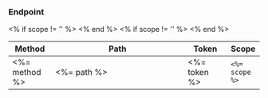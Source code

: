 ### Endpoint

<table style="width: auto">
    <thead>
        <tr>
            <th width="70">Method</th>
            <th width="250">Path</th>
            <th width="70">Token</th>
            <% if scope != '' %>
                <th>Scope</th>
            <% end %>
        </tr>
    </thead>
    <tbody>
        <tr>
            <td><%= method %></td>
            <td><%= path %></td>
            <td><%= token %></td>
            <% if scope != '' %>
                <td><code><%= scope %></code></td>
            <% end %>
        </tr>
    </tbody>
</table>